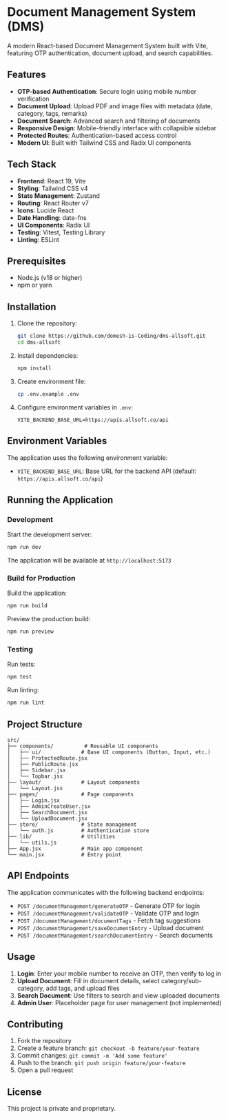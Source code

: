 # Document Management System (DMS)

A modern React-based Document Management System built with Vite, featuring OTP authentication, document upload, and search capabilities.

## Features

- **OTP-based Authentication**: Secure login using mobile number verification
- **Document Upload**: Upload PDF and image files with metadata (date, category, tags, remarks)
- **Document Search**: Advanced search and filtering of documents
- **Responsive Design**: Mobile-friendly interface with collapsible sidebar
- **Protected Routes**: Authentication-based access control
- **Modern UI**: Built with Tailwind CSS and Radix UI components

## Tech Stack

- **Frontend**: React 19, Vite
- **Styling**: Tailwind CSS v4
- **State Management**: Zustand
- **Routing**: React Router v7
- **Icons**: Lucide React
- **Date Handling**: date-fns
- **UI Components**: Radix UI
- **Testing**: Vitest, Testing Library
- **Linting**: ESLint

## Prerequisites

- Node.js (v18 or higher)
- npm or yarn

## Installation

1. Clone the repository:

   ```bash
   git clone https://github.com/domesh-is-Coding/dms-allsoft.git
   cd dms-allsoft
   ```

2. Install dependencies:

   ```bash
   npm install
   ```

3. Create environment file:

   ```bash
   cp .env.example .env
   ```

4. Configure environment variables in `.env`:
   ```
   VITE_BACKEND_BASE_URL=https://apis.allsoft.co/api
   ```

## Environment Variables

The application uses the following environment variable:

- `VITE_BACKEND_BASE_URL`: Base URL for the backend API (default: `https://apis.allsoft.co/api`)

## Running the Application

### Development

Start the development server:

```bash
npm run dev
```

The application will be available at `http://localhost:5173`

### Build for Production

Build the application:

```bash
npm run build
```

Preview the production build:

```bash
npm run preview
```

### Testing

Run tests:

```bash
npm test
```

Run linting:

```bash
npm run lint
```

## Project Structure

```
src/
├── components/          # Reusable UI components
│   ├── ui/             # Base UI components (Button, Input, etc.)
│   ├── ProtectedRoute.jsx
│   ├── PublicRoute.jsx
│   ├── Sidebar.jsx
│   └── Topbar.jsx
├── layout/             # Layout components
│   └── Layout.jsx
├── pages/              # Page components
│   ├── Login.jsx
│   ├── AdminCreateUser.jsx
│   ├── SearchDocument.jsx
│   └── UploadDocument.jsx
├── store/              # State management
│   └── auth.js         # Authentication store
├── lib/                # Utilities
│   └── utils.js
├── App.jsx             # Main app component
└── main.jsx            # Entry point
```

## API Endpoints

The application communicates with the following backend endpoints:

- `POST /documentManagement/generateOTP` - Generate OTP for login
- `POST /documentManagement/validateOTP` - Validate OTP and login
- `POST /documentManagement/documentTags` - Fetch tag suggestions
- `POST /documentManagement/saveDocumentEntry` - Upload document
- `POST /documentManagement/searchDocumentEntry` - Search documents

## Usage

1. **Login**: Enter your mobile number to receive an OTP, then verify to log in
2. **Upload Document**: Fill in document details, select category/sub-category, add tags, and upload files
3. **Search Document**: Use filters to search and view uploaded documents
4. **Admin User**: Placeholder page for user management (not implemented)

## Contributing

1. Fork the repository
2. Create a feature branch: `git checkout -b feature/your-feature`
3. Commit changes: `git commit -m 'Add some feature'`
4. Push to the branch: `git push origin feature/your-feature`
5. Open a pull request

## License

This project is private and proprietary.
